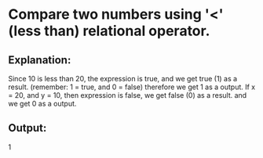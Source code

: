 # Compare two numbers using '<' (less than) relational operator.

## Explanation:
Since 10 is less than 20, the expression is true, and we get true (1) as a result.
(remember: 1 = true, and 0 = false)
therefore we get 1 as a output.
If x = 20, and y = 10, then expression is false, we get false (0) as a result.
and we get 0 as a output.

## Output:
1